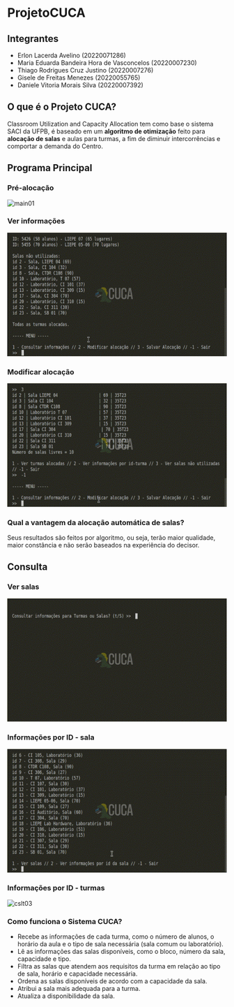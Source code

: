 # ProjetoCUCA

## Integrantes

- Erlon Lacerda Avelino (20220071286)
- Maria Eduarda Bandeira Hora de Vasconcelos (20220007230)
- Thiago Rodrigues Cruz Justino (20220007276)
- Gisele de Freitas Menezes (20220055765)
- Daniele Vitoria Morais Silva (20220007392)

## O que é o Projeto CUCA?
Classroom Utilization and Capacity Allocation tem como base o sistema SACI da UFPB, é baseado em um **algoritmo de otimização** feito para **alocação de salas** e aulas para turmas, a fim de diminuir intercorrências e comportar a demanda do Centro.

## Programa Principal
### Pré-alocação
<img src="/media/main01.GIF" alt="main01">

### Ver informações
<img src="/media/main02.GIF" alt="main02">

### Modificar alocação
<img src="/media/main03.GIF" alt="main03">

### Qual a vantagem da alocação automática de salas?

Seus resultados são feitos por algoritmo, ou seja, terão maior qualidade, maior constância e não serão baseados na experiência do decisor. 

## Consulta
### Ver salas
<img src="/media/cslt01.GIF" alt="cslt01">

### Informações por ID - sala
<img src="/media/cslt02.GIF" alt="cslt02">

### Informações por ID - turmas
<img src="/media/cslt03.GIF" alt="cslt03">

### Como funciona o Sistema CUCA?

- Recebe as informações de cada turma, como o número de alunos, o horário da aula e o tipo de sala necessária (sala comum ou laboratório).
- Lê as informações das salas disponíveis, como o bloco, número da sala, capacidade e tipo.
- Filtra as salas que atendem aos requisitos da turma em relação ao tipo de sala, horário e capacidade necessária.
- Ordena as salas disponíveis de acordo com a capacidade da sala.
- Atribui a sala mais adequada para a turma.
- Atualiza a disponibilidade da sala.

